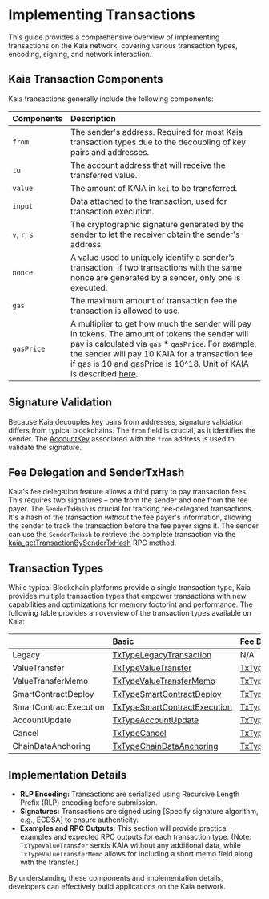 # Implementing Transactions

This guide provides a comprehensive overview of implementing transactions on the Kaia network, covering various transaction types, encoding, signing, and network interaction.

## Kaia Transaction Components

Kaia transactions generally include the following components:

| Components    | Description                                                                                                                                                                                                                                                                                                                                                                                                      |
| :------------ | :--------------------------------------------------------------------------------------------------------------------------------------------------------------------------------------------------------------------------------------------------------------------------------------------------------------------------------------------------------------------------------------------------------------- |
| `from`        | The sender's address.  Required for most Kaia transaction types due to the decoupling of key pairs and addresses.                                                                                                                                                                                                                                                                |
| `to`          | The account address that will receive the transferred value.                                                                                                                                                                                                                                                                                                                                     |
| `value`       | The amount of KAIA in `kei` to be transferred.                                                                                                                                                                                                                                                                                                                                                   |
| `input`       | Data attached to the transaction, used for transaction execution.                                                                                                                                                                                                                                                                                                                                |
| `v`, `r`, `s` | The cryptographic signature generated by the sender to let the receiver obtain the sender's address.                                                                                                                                                                                                                                                                                             |
| `nonce`       | A value used to uniquely identify a sender’s transaction. If two transactions with the same nonce are generated by a sender, only one is executed.                                                                                                                                                                                                                               |
| `gas`         | The maximum amount of transaction fee the transaction is allowed to use.                                                                                                                                                                                                                                                                                                                         |
| `gasPrice`    | A multiplier to get how much the sender will pay in tokens. The amount of tokens the sender will pay is calculated via `gas` \* `gasPrice`. For example, the sender will pay 10 KAIA for a transaction fee if gas is 10 and gasPrice is 10^18. Unit of KAIA is described [here](../../learn/token-economics/kaia-native-token.md#units-of-kaia). |

## Signature Validation

Because Kaia decouples key pairs from addresses, signature validation differs from typical blockchains.  The `from` field is crucial, as it identifies the sender.  The [AccountKey](../../learn/accounts.md#account-key) associated with the `from` address is used to validate the signature.

## Fee Delegation and SenderTxHash

Kaia's fee delegation feature allows a third party to pay transaction fees.  This requires two signatures – one from the sender and one from the fee payer. The `SenderTxHash` is crucial for tracking fee-delegated transactions. It's a hash of the transaction _without_ the fee payer's information, allowing the sender to track the transaction before the fee payer signs it.  The sender can use the `SenderTxHash` to retrieve the complete transaction via the [kaia_getTransactionBySenderTxHash](../../references/json-rpc/kaia/get-transaction-by-sender-tx-hash) RPC method.

## Transaction Types

While typical Blockchain platforms provide a single transaction type, Kaia provides multiple transaction types that empower transactions with new capabilities and optimizations for memory footprint and performance. The following table provides an overview of the transaction types available on Kaia:

|                        | Basic                                                                   | Fee Delegation                                                                                           | Partial Fee Delegation                                                                                                             |
| :--------------------- | :---------------------------------------------------------------------- | :------------------------------------------------------------------------------------------------------- | :--------------------------------------------------------------------------------------------------------------------------------- |
| Legacy                 | [TxTypeLegacyTransaction](./basic.md#txtypelegacytransaction)           | N/A                                                                                                      | N/A                                                                                                                                |
| ValueTransfer          | [TxTypeValueTransfer](./basic.md#txtypevaluetransfer)                   | [TxTypeFeeDelegatedValueTransfer](./fee-delegation.md#txtypefeedelegatedvaluetransfer)                   | [TxTypeFeeDelegatedValueTransferWithRatio](./partial-fee-delegation.md#txtypefeedelegatedvaluetransferwithratio)                   |
| ValueTransferMemo      | [TxTypeValueTransferMemo](./basic.md#txtypevaluetransfermemo)           | [TxTypeFeeDelegatedValueTransferMemo](./fee-delegation.md#txtypefeedelegatedvaluetransfermemo)           | [TxTypeFeeDelegatedValueTransferMemoWithRatio](./partial-fee-delegation.md#txtypefeedelegatedvaluetransfermemowithratio)           |
| SmartContractDeploy    | [TxTypeSmartContractDeploy](./basic.md#txtypesmartcontractdeploy)       | [TxTypeFeeDelegatedSmartContractDeploy](./fee-delegation.md#txtypefeedelegatedsmartcontractdeploy)       | [TxTypeFeeDelegatedSmartContractDeployWithRatio](./partial-fee-delegation.md#txtypefeedelegatedsmartcontractdeploywithratio)       |
| SmartContractExecution | [TxTypeSmartContractExecution](./basic.md#txtypesmartcontractexecution) | [TxTypeFeeDelegatedSmartContractExecution](./fee-delegation.md#txtypefeedelegatedsmartcontractexecution) | [TxTypeFeeDelegatedSmartContractExecutionWithRatio](./partial-fee-delegation.md#txtypefeedelegatedsmartcontractexecutionwithratio) |
| AccountUpdate          | [TxTypeAccountUpdate](./basic.md#txtypeaccountupdate)                   | [TxTypeFeeDelegatedAccountUpdate](./fee-delegation.md#txtypefeedelegatedaccountupdate)                   | [TxTypeFeeDelegatedAccountUpdateWithRatio](./partial-fee-delegation.md#txtypefeedelegatedaccountupdatewithratio)                   |
| Cancel                 | [TxTypeCancel](./basic.md#txtypecancel)                                 | [TxTypeFeeDelegatedCancel](./fee-delegation.md#txtypefeedelegatedcancel)                                 | [TxTypeFeeDelegatedCancelWithRatio](./partial-fee-delegation.md#txtypefeedelegatedcancelwithratio)                                 |
| ChainDataAnchoring     | [TxTypeChainDataAnchoring](./basic.md#txtypechaindataanchoring)         | [TxTypeFeeDelegatedChainDataAnchoring](./fee-delegation.md#txtypefeedelegatedchaindataanchoring)         | [TxTypeFeeDelegatedChainDataAnchoringWithRatio](./partial-fee-delegation.md#txtypefeedelegatedchaindataanchoringwithratio)         |

## Implementation Details

- **RLP Encoding:** Transactions are serialized using Recursive Length Prefix (RLP) encoding before submission.
- **Signatures:**  Transactions are signed using [Specify signature algorithm, e.g., ECDSA] to ensure authenticity.
- **Examples and RPC Outputs:**  This section will provide practical examples and expected RPC outputs for each transaction type.  (Note:  `TxTypeValueTransfer` sends KAIA without any additional data, while `TxTypeValueTransferMemo` allows for including a short memo field along with the transfer.)

By understanding these components and implementation details, developers can effectively build applications on the Kaia network.